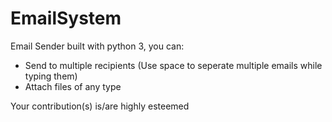 # EmailSystem
Email Sender built with python 3, you can:
- Send to multiple recipients (Use space to seperate multiple emails while typing them)
- Attach files of any type

Your contribution(s) is/are highly esteemed

